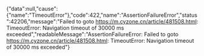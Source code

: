 {"data":null,"cause":{"name":"TimeoutError"},"code":422,"name":"AssertionFailureError","status":42206,"message":"Failed to goto https://m.cyzone.cn/article/481508.html: TimeoutError: Navigation timeout of 30000 ms exceeded","readableMessage":"AssertionFailureError: Failed to goto https://m.cyzone.cn/article/481508.html: TimeoutError: Navigation timeout of 30000 ms exceeded"}